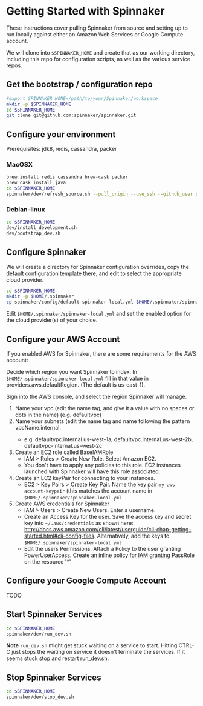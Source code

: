 # Getting Started with Spinnaker

These instructions cover pulling Spinnaker from source and setting up to run locally against either an Amazon Web Services or Google Compute account.

We will clone into `$SPINNAKER_HOME` and create that as our working directory, including this repo for configuration scripts, as well as the various
service repos.

## Get the bootstrap / configuration repo

````bash
#export SPINNAKER_HOME=/path/to/your/Spinnaker/workspace
mkdir -p $SPINNAKER_HOME
cd $SPINNAKER_HOME
git clone git@github.com:spinnaker/spinnaker.git
````

## Configure your environment
Prerequisites: jdk8, redis, cassandra, packer

### MacOSX

````bash
brew install redis cassandra brew-cask packer
brew cask install java
cd $SPINNAKER_HOME
spinnaker/dev/refresh_source.sh --pull_origin --use_ssh --github_user default
````

### Debian-linux

````bash
cd $SPINNAKER_HOME
dev/install_development.sh
dev/bootstrap_dev.sh
````

## Configure Spinnaker

We will create a directory for Spinnaker configuration overrides, copy the default configuration template there, and edit to select
the appropriate cloud provider.

````bash
cd $SPINNAKER_HOME
mkdir -p $HOME/.spinnaker
cp spinnaker/config/default-spinnaker-local.yml $HOME/.spinnaker/spinnaker-local.yml
````

Edit `$HOME/.spinnaker/spinnaker-local.yml` and set the enabled option for the cloud provider(s) of your choice.

## Configure your AWS Account

If you enabled AWS for Spinnaker, there are some requirements for the AWS account:

Decide which region you want Spinnaker to index. In `$HOME/.spinnaker/spinnaker-local.yml` fill in that value in providers.aws.defaultRegion. (The default is us-east-1).

Sign into the AWS console, and select the region Spinnaker will manage.

1. Name your vpc (edit the name tag, and give it a value with no spaces or dots in the name) (e.g. defaultvpc)
2. Name your subnets (edit the name tag and name following the pattern vpcName.internal.<availabilityZone>
    - e.g. defaultvpc.internal.us-west-1a, defaultvpc.internal.us-west-2b, defaultvpc-internal.us-west-2c
3. Create an EC2 role called BaseIAMRole
    - IAM > Roles > Create New Role. Select Amazon EC2.
    - You don't have to apply any policies to this role. EC2 instances launched with Spinnaker will have this role associated.
4. Create an EC2 keyPair for connecting to your instances.
    - EC2 > Key Pairs > Create Key Pair. Name the key pair `my-aws-account-keypair` (this matches the account name in `$HOME/.spinnaker/spinnaker-local.yml`
5. Create AWS credentials for Spinnaker
    - IAM > Users > Create New Users. Enter a username.
    - Create an Access Key for the user. Save the access key and secret key into `~/.aws/credentials` as shown here: http://docs.aws.amazon.com/cli/latest/userguide/cli-chap-getting-started.html#cli-config-files. Alternatively, add the keys to `$HOME/.spinnaker/spinnaker-local.yml`
    - Edit the users Permissions. Attach a Policy to the user granting PowerUserAccess. Create an inline policy for IAM granting PassRole on the resource '*'

## Configure your Google Compute Account

TODO

## Start Spinnaker Services

````bash
cd $SPINNAKER_HOME
spinnaker/dev/run_dev.sh
````

**Note** `run_dev.sh` might get stuck waiting on a service to start. Hitting CTRL-C just stops the waiting on service it doesn't terminate the services. If it seems stuck
stop and restart run_dev.sh.

## Stop Spinnaker Services
````bash
cd $SPINNAKER_HOME
spinnaker/dev/stop_dev.sh
````

